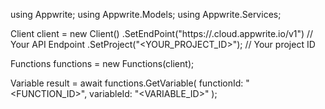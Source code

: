using Appwrite;
using Appwrite.Models;
using Appwrite.Services;

Client client = new Client()
    .SetEndPoint("https://<REGION>.cloud.appwrite.io/v1") // Your API Endpoint
    .SetProject("<YOUR_PROJECT_ID>"); // Your project ID

Functions functions = new Functions(client);

Variable result = await functions.GetVariable(
    functionId: "<FUNCTION_ID>",
    variableId: "<VARIABLE_ID>"
);